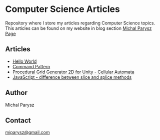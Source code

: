 # Computer Science Articles

Repository where I store my articles regarding Computer Science topics. This articles can be found on my website in blog section 
[Michal Parysz Page](http://www.michalparysz.com/blog)

## Articles

* [Hello World](articles/helloWorld/helloWorld.md)
* [Command Pattern](articles/commandPattern/commandPattern.md)
* [Procedural Grid Generator 2D for Unity - Cellular Automata](articles/proceduralGridGeneration2dCellularAutomata/proceduralGridGeneration2dCellularAutomata.md)
* [JavaScript - difference between slice and splice methods](articles/javaScriptSliceSplice.md)

## Author
Michal Parysz

## Contact
miparysz@gmail.com
